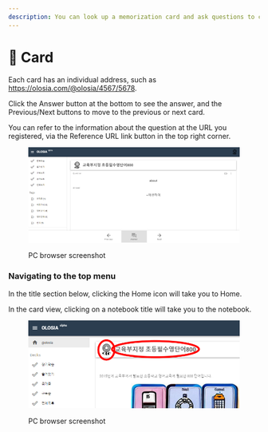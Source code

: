 ```yaml
---
description: You can look up a memorization card and ask questions to check your answers.
---
```


# 🐔 Card

Each card has an individual address, such as https://olosia.com/@olosia/4567/5678.

Click the Answer button at the bottom to see the answer, and the Previous/Next buttons to move to the previous or next card.

You can refer to the information about the question at the URL you registered, via the Reference URL link button in the top right corner.

<figure><img src="../.gitbook/assets/card-main.png" alt=""><figcaption><p>PC browser screenshot</p></figcaption></figure>



### Navigating to the top menu

In the title section below, clicking the Home icon will take you to Home.

In the card view, clicking on a notebook title will take you to the notebook.

<figure><img src="../.gitbook/assets/note-main-title.png" alt=""><figcaption><p>PC browser screenshot</p></figcaption></figure>

